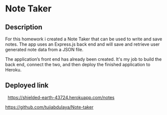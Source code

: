 # Note Taker 

## Description

For this homework i created a Note Taker that can be used to write and save notes. The app uses an Express.js back end and will save and retrieve user generated note data from a JSON file.

The application’s front end has already been created. It's my job to build the back end, connect the two, and then deploy the finished application to Heroku.


 ## Deployed link
  
https://shielded-earth-43724.herokuapp.com/notes

https://github.com/tujiabdulaya/Note-taker

 